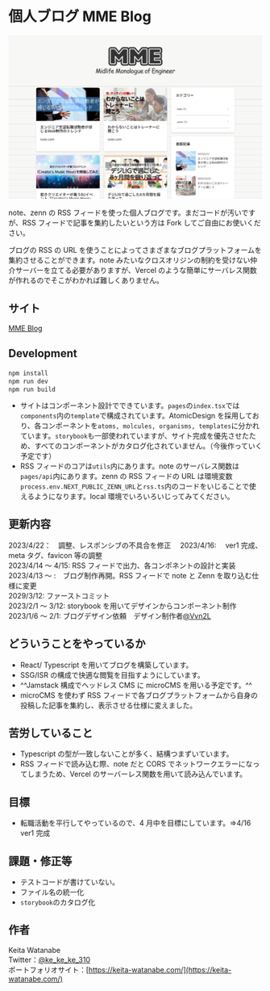 # 個人ブログ MME Blog

![OGImage](https://github.com/keitabox64/MyBlog/blob/main/public/images/OGImage.png)

note、zenn の RSS フィードを使った個人ブログです。まだコードが汚いですが、RSS フィードで記事を集約したいという方は Fork してご自由にお使いください。

ブログの RSS の URL を使うことによってさまざまなブログプラットフォームを集約させることができます。note みたいなクロスオリジンの制約を受けない仲介サーバーを立てる必要がありますが、Vercel のような簡単にサーバレス関数が作れるのでそこがわかれば難しくありません。

## サイト

[MME Blog](https://www.mmengineer.blog/)

## Development

```
npm install
npm run dev
npm run build
```

- サイトはコンポーネント設計でできています。`pages`の`index.tsx`では`components`内の`template`で構成されています。AtomicDesign を採用しており、各コンポーネントを`atoms, molcules, organisms, templates`に分かれています。`storybook`も一部使われていますが、サイト完成を優先させたため、すべてのコンポーネントがカタログ化されていません。（今後作っていく予定です）
- RSS フィードのコアは`utils`内にあります。note のサーバレス関数は`pages/api`内にあります。zenn の RSS フィードの URL は環境変数` process.env.NEXT_PUBLIC_ZENN_URL`と`rss.ts`内のコードをいじることで使えるようになります。local 環境でいろいろいじってみてください。

## 更新内容

2023/4/22：　調整、レスポンシブの不具合を修正　
2023/4/16:　 ver1 完成、meta タグ、favicon 等の調整  
2023/4/14 ～ 4/15: RSS フィードで出力、各コンポネントの設計と実装  
2023/4/13 ～ :　ブログ制作再開。RSS フィードで note と Zenn を取り込む仕様に変更  
2029/3/12: ファーストコミット  
2023/2/1 ～ 3/12: storybook を用いてデザインからコンポーネント制作  
2023/1/6 ～ 2/1: ブログデザイン依頼　デザイン制作者[@Vvn2L](https://twitter.com/Vvn2L)

## どういうことをやっているか

- React/ Typescript を用いてブログを構築しています。
- SSG/ISR の構成で快適な閲覧を目指すようにしています。
- ^^Jamstack 構成でヘッドレス CMS に microCMS を用いる予定です。^^
- microCMS を使わず RSS フィードで各ブログプラットフォームから自身の投稿した記事を集約し、表示させる仕様に変えました。

## 苦労していること

- Typescript の型が一致しないことが多く、結構つまずいています。
- RSS フィードで読み込む際、note だと CORS でネットワークエラーになってしまうため、Vercel のサーバーレス関数を用いて読み込んでいます。

## 目標

- 転職活動を平行してやっているので、4 月中を目標にしています。⇒4/16 ver1 完成

## 課題・修正等

- テストコードが書けていない。
- ファイル名の統一化
- `storybook`のカタログ化

## 作者

Keita Watanabe  
Twitter：[@ke_ke_ke_310](https://twitter.com/ke_ke_ke_310)  
ポートフォリオサイト：[https://keita-watanabe.com/](https://keita-watanabe.com/)
